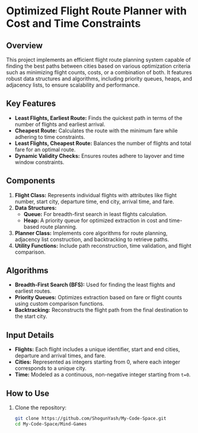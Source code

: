 # Optimized Flight Route Planner with Cost and Time Constraints  

## Overview  
This project implements an efficient flight route planning system capable of finding the best paths between cities based on various optimization criteria such as minimizing flight counts, costs, or a combination of both. It features robust data structures and algorithms, including priority queues, heaps, and adjacency lists, to ensure scalability and performance.  

## Key Features  
- **Least Flights, Earliest Route:** Finds the quickest path in terms of the number of flights and earliest arrival.  
- **Cheapest Route:** Calculates the route with the minimum fare while adhering to time constraints.  
- **Least Flights, Cheapest Route:** Balances the number of flights and total fare for an optimal route.  
- **Dynamic Validity Checks:** Ensures routes adhere to layover and time window constraints.  

## Components  
1. **Flight Class:** Represents individual flights with attributes like flight number, start city, departure time, end city, arrival time, and fare.  
2. **Data Structures:**  
   - **Queue:** For breadth-first search in least flights calculation.  
   - **Heap:** A priority queue for optimized extraction in cost and time-based route planning.  
3. **Planner Class:** Implements core algorithms for route planning, adjacency list construction, and backtracking to retrieve paths.  
4. **Utility Functions:** Include path reconstruction, time validation, and flight comparison.  

## Algorithms  
- **Breadth-First Search (BFS):** Used for finding the least flights and earliest routes.  
- **Priority Queues:** Optimizes extraction based on fare or flight counts using custom comparison functions.  
- **Backtracking:** Reconstructs the flight path from the final destination to the start city.  

## Input Details  
- **Flights:** Each flight includes a unique identifier, start and end cities, departure and arrival times, and fare.  
- **Cities:** Represented as integers starting from 0, where each integer corresponds to a unique city.  
- **Time:** Modeled as a continuous, non-negative integer starting from `t=0`.  

## How to Use  
1. Clone the repository:  
   ```bash
   git clone https://github.com/ShogunYash/My-Code-Space.git  
   cd My-Code-Space/Mind-Games  

